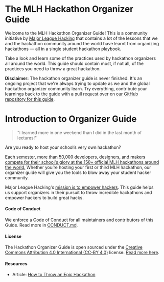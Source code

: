 # The MLH Hackathon Organizer Guide

Welcome to the MLH Hackathon Organizer Guide! This is a community initiative by [Major League Hacking][mlh] that contains a lot of the lessons that we and the hackathon community around the world have learnt from organizing hackathons &mdash; all in a single student hackathon playbook.

Take a look and learn some of the practices used by hackathon organizers all around the world. This guide should contain most, if not all, of the practices you need to throw a great hackathon.

**Disclaimer:** The hackathon organizer guide is never finished. It's an ongoing project that we're always trying to update as we and the global hackathon organizer community learn. Try everything, contribute your learnings back to the guide with a pull request over on [our GitHub repository for this guide][mlh-hackathon-organizer-guide].

# Introduction to Organizer Guide

> "I learned more in one weekend than I did in the last month of lectures!"

Are you ready to host your school’s very own hackathon?

[Each semester, more than 50,000 developers, designers, and makers compete for their school's glory at the 150+ official MLH hackathons around the world.][mlh-about] Whether you’re hosting your first or third MLH hackathon, our organizer guide will give you the tools to blow away your student hacker community.

Major League Hacking's [mission is to empower hackers][mlh-about]. This guide helps us support organizers in their pursuit to throw incredible hackathons and empower hackers to build great hacks.

#### Code of Conduct

We enforce a Code of Conduct for all maintainers and contributors of this Guide. Read more in [CONDUCT.md][code-of-conduct].

#### License

The Hackathon Organizer Guide is open sourced under the [Creative Commons Attribution 4.0 International (CC-BY 4.0)][creative-commons] license. [Read more here][license].

#### Resources

- Article: [How to Throw an Epic Hackathon][how-to-throw-an-epic-hackathon]

[mlh]: https://mlh.io
[mlh-about]: https://mlh.io/about
[mlh-hackathon-organizer-guide]: https://github.com/mlh/hackathon-organizer-guide
[mlh-slack]: https://mlh.slack.com
[creative-commons]: https://creativecommons.org/licenses/by/4.0/
[license]: LICENSE.md
[code-of-conduct]: CONDUCT.md
[how-to-throw-an-epic-hackathon]: http://news.mlh.io/how-to-throw-an-epic-hackathon-07-07-2014
